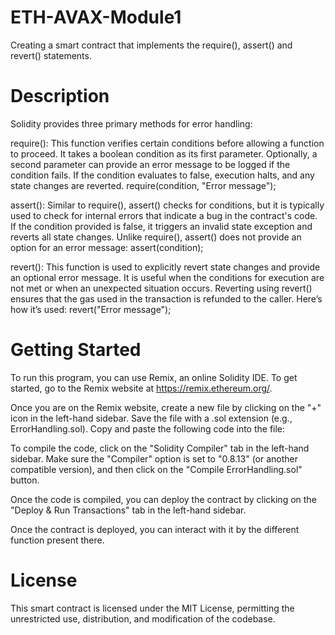 # ETH-AVAX-Module1
Creating a smart contract that implements the require(), assert() and revert() statements.

# Description
Solidity provides three primary methods for error handling:

require(): This function verifies certain conditions before allowing a function to proceed. It takes a boolean condition as its first parameter. Optionally, a second parameter can provide an error message to be logged if the condition fails. If the condition evaluates to false, execution halts, and any state changes are reverted. require(condition, "Error message");

assert(): Similar to require(), assert() checks for conditions, but it is typically used to check for internal errors that indicate a bug in the contract's code. If the condition provided is false, it triggers an invalid state exception and reverts all state changes. Unlike require(), assert() does not provide an option for an error message: assert(condition);

revert(): This function is used to explicitly revert state changes and provide an optional error message. It is useful when the conditions for execution are not met or when an unexpected situation occurs. Reverting using revert() ensures that the gas used in the transaction is refunded to the caller. Here’s how it’s used:  revert("Error message");

# Getting Started
To run this program, you can use Remix, an online Solidity IDE. To get started, go to the Remix website at https://remix.ethereum.org/.

Once you are on the Remix website, create a new file by clicking on the "+" icon in the left-hand sidebar. Save the file with a .sol extension (e.g., ErrorHandling.sol). Copy and paste the following code into the file:

To compile the code, click on the "Solidity Compiler" tab in the left-hand sidebar. Make sure the "Compiler" option is set to "0.8.13" (or another compatible version), and then click on the "Compile ErrorHandling.sol" button.

Once the code is compiled, you can deploy the contract by clicking on the "Deploy & Run Transactions" tab in the left-hand sidebar. 

Once the contract is deployed, you can interact with it by the different function present there.
# License
This smart contract is licensed under the MIT License, permitting the unrestricted use, distribution, and modification of the codebase.
